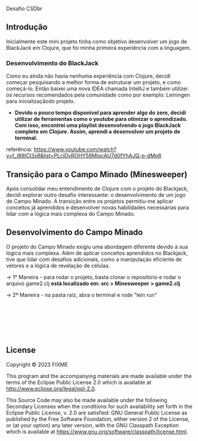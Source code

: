 Desafio CSDbr 

## Introdução

Inicialmente este mini projeto tinha como objetivo desenvolver um jogo de BlackJack em Clojure, que foi minha primeira experiência com a linguagem.

### Desenvolvimento do BlackJack

Como eu ainda não havia nenhuma experiência com Clojure, decidi começar pesquisando a melhor forma de estruturar um projeto, e como começá-lo. Então baixei uma nova IDEA chamada IntelliJ e também utilizei os recursos recomendados pela comunidade como por exemplo: Leiningen para inicializaçãodo projeto.

- **Devido o pouco tempo disponível para aprender algo do zero, decidi utilizar de ferramentas como o youtube para otimizar o aprendizado. Com isso, encontrei uma playlist desenvolvendo o jogo BlackJack completo em Clojure. Assim, aprendi a desenvolver um projeto de terminal.**

referência: https://www.youtube.com/watch?v=f_I89ICI3x8&list=PLcjDvROHY58MlqcAU7d0fYhAJQ-p-dMp6

## Transição para o Campo Minado (Minesweeper)

Após consolidar meu entendimento de Clojure com o projeto do Blackjack, decidi explorar outro desafio interessante: o desenvolvimento de um jogo de Campo Minado. A transição entre os projetos permitiu-me aplicar conceitos já aprendidos e desenvolver novas habilidades necessárias para lidar com a lógica mais complexa do Campo Minado.


## Desenvolvimento do Campo Minado

O projeto do Campo Minado exigiu uma abordagem diferente devido à sua lógica mais complexa. Além de aplicar conceitos aprendidos no Blackjack, tive que lidar com desafios adicionais, como a manipulação eficiente de vetores e a lógica de revelação de células.

-> 1º Maneira - para rodar o projeto, basta clonar o repositório e rodar o arquivo game2.clj
**está localizado em: src > Minesweeper > game2.clj**

-> 2º Maneira - na pasta raíz, abra o terminal e rode "lein run"

<br/>
<br/>
<br/>
<br/>
<br/>

## License

Copyright © 2023 FIXME

This program and the accompanying materials are made available under the
terms of the Eclipse Public License 2.0 which is available at
http://www.eclipse.org/legal/epl-2.0.

This Source Code may also be made available under the following Secondary
Licenses when the conditions for such availability set forth in the Eclipse
Public License, v. 2.0 are satisfied: GNU General Public License as published by
the Free Software Foundation, either version 2 of the License, or (at your
option) any later version, with the GNU Classpath Exception which is available
at https://www.gnu.org/software/classpath/license.html.
